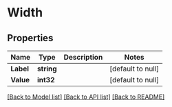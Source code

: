 # Width

## Properties
Name | Type | Description | Notes
------------ | ------------- | ------------- | -------------
**Label** | **string** |  | [default to null]
**Value** | **int32** |  | [default to null]

[[Back to Model list]](../README.md#documentation-for-models) [[Back to API list]](../README.md#documentation-for-api-endpoints) [[Back to README]](../README.md)


